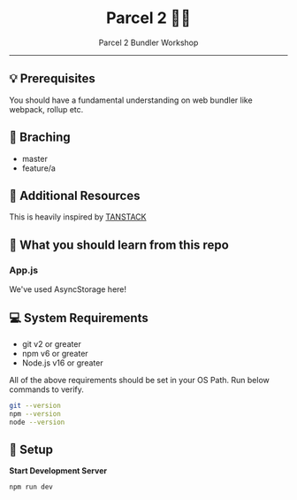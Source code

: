 <div align="center">
<h1>Parcel 2 👨‍💻</h1>
<p>Parcel 2 Bundler Workshop</p>
<hr />
</div>

## 💡 Prerequisites

You should have a fundamental understanding on web bundler like webpack, rollup etc.

## 🌲 Braching

- master
- feature/a

## 📔 Additional Resources

This is heavily inspired by [TANSTACK](/)

## 🎃 What you should learn from this repo

### App.js

We've used AsyncStorage here!

## 💻 System Requirements

- git v2 or greater
- npm v6 or greater
- Node.js v16 or greater

All of the above requirements should be set in your OS Path. Run below commands to verify.

```bash
git --version
npm --version
node --version
```

## 🚀 Setup

**Start Development Server**

```shell
npm run dev
```
